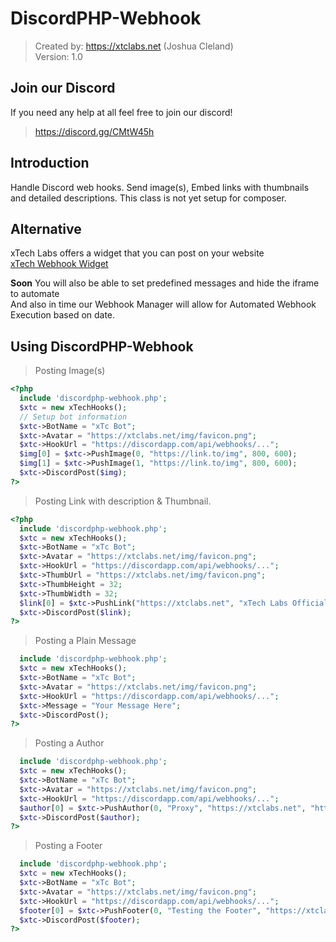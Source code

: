 # DiscordPHP-Webhook
> Created by: https://xtclabs.net (Joshua Cleland)  
> Version: 1.0  
  
## Join our Discord  
If you need any help at all feel free to join our discord!  
> https://discord.gg/CMtW45h  
  
## Introduction
Handle Discord web hooks. Send image(s), Embed links with thumbnails and detailed descriptions.
This class is not yet setup for composer.
  
## Alternative
xTech Labs offers a widget that you can post on your website  
[xTech Webhook Widget](https://xtclabs.net/widget/webhook/)  
  
**Soon** You will also be able to set predefined messages and hide the iframe to automate  
And also in time our Webhook Manager will allow for Automated Webhook Execution based on date.  
  

## Using DiscordPHP-Webhook
> Posting Image(s)  
```php
<?php
  include 'discordphp-webhook.php';
  $xtc = new xTechHooks();
  // Setup bot information
  $xtc->BotName = "xTc Bot";
  $xtc->Avatar = "https://xtclabs.net/img/favicon.png";
  $xtc->HookUrl = "https://discordapp.com/api/webhooks/...";
  $img[0] = $xtc->PushImage(0, "https://link.to/img", 800, 600);
  $img[1] = $xtc->PushImage(1, "https://link.to/img", 800, 600);
  $xtc->DiscordPost($img);
?>
```
  
> Posting Link with description & Thumbnail.  
```php
<?php
  include 'discordphp-webhook.php';
  $xtc = new xTechHooks();
  $xtc->BotName = "xTc Bot";
  $xtc->Avatar = "https://xtclabs.net/img/favicon.png";
  $xtc->HookUrl = "https://discordapp.com/api/webhooks/...";
  $xtc->ThumbUrl = "https://xtclabs.net/img/favicon.png";
  $xtc->ThumbHeight = 32;
  $xtc->ThumbWidth = 32;
  $link[0] = $xtc->PushLink("https://xtclabs.net", "xTech Labs Official", "Free APIs, Webhook scheduler & AutoGo Personal Discord Bot!");
  $xtc->DiscordPost($link);
?>
```
  
> Posting a Plain Message  
```php
  include 'discordphp-webhook.php';
  $xtc = new xTechHooks();
  $xtc->BotName = "xTc Bot";
  $xtc->Avatar = "https://xtclabs.net/img/favicon.png";
  $xtc->HookUrl = "https://discordapp.com/api/webhooks/...";
  $xtc->Message = "Your Message Here";
  $xtc->DiscordPost();
?>
```
  
> Posting a Author 
```php
  include 'discordphp-webhook.php';
  $xtc = new xTechHooks();
  $xtc->BotName = "xTc Bot";
  $xtc->Avatar = "https://xtclabs.net/img/favicon.png";
  $xtc->HookUrl = "https://discordapp.com/api/webhooks/...";
  $author[0] = $xtc->PushAuthor(0, "Proxy", "https://xtclabs.net", "https://xtclabs.net/img/favicon.png");
  $xtc->DiscordPost($author);
?>
```
  
> Posting a Footer 
```php
  include 'discordphp-webhook.php';
  $xtc = new xTechHooks();
  $xtc->BotName = "xTc Bot";
  $xtc->Avatar = "https://xtclabs.net/img/favicon.png";
  $xtc->HookUrl = "https://discordapp.com/api/webhooks/...";
  $footer[0] = $xtc->PushFooter(0, "Testing the Footer", "https://xtclabs.net/img/favicon.png");
  $xtc->DiscordPost($footer);
?>
```
